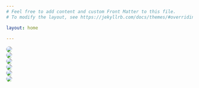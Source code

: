```yaml
---
# Feel free to add content and custom Front Matter to this file.
# To modify the layout, see https://jekyllrb.com/docs/themes/#overriding-theme-defaults

layout: home

---
```


<img src="{{site.baseurl | prepend: site.url}}/assets/S1_Text.jpeg" style="border-radius:10px;">

<br/>

<img src="{{site.baseurl | prepend: site.url}}/assets/S4_Text.jpeg" style="border-radius:10px;">

<br/>

<img src="{{site.baseurl | prepend: site.url}}/assets/S2_Text.jpeg" style="border-radius:10px;">

<br/>

<img src="{{site.baseurl | prepend: site.url}}/assets/S6_Text.jpeg" style="border-radius:10px;">

<br/>

<img src="{{site.baseurl | prepend: site.url}}/assets/S3_Text.jpeg" style="border-radius:10px;">

<br/>

<img src="{{site.baseurl | prepend: site.url}}/assets/S5_Text.jpeg" style="border-radius:10px;">

<br/>
